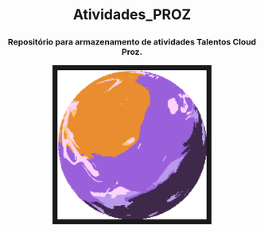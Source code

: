 # <p align="center">Atividades_PROZ</p>

### <p align="center">Repositório para armazenamento de atividades Talentos Cloud Proz.</p>

<div align="center"><img controls autoplay src="./948091999(2).gif" 
alt="" width="300" height="300" border="10" /></div>
